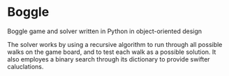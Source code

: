 Boggle
======
Boggle game and solver written in Python in object-oriented design

The solver works by using a recursive algorithm to run through all possible walks on the game board, and to test each walk as a possible solution.  It also employes a binary search through its dictionary to provide swifter caluclations.
